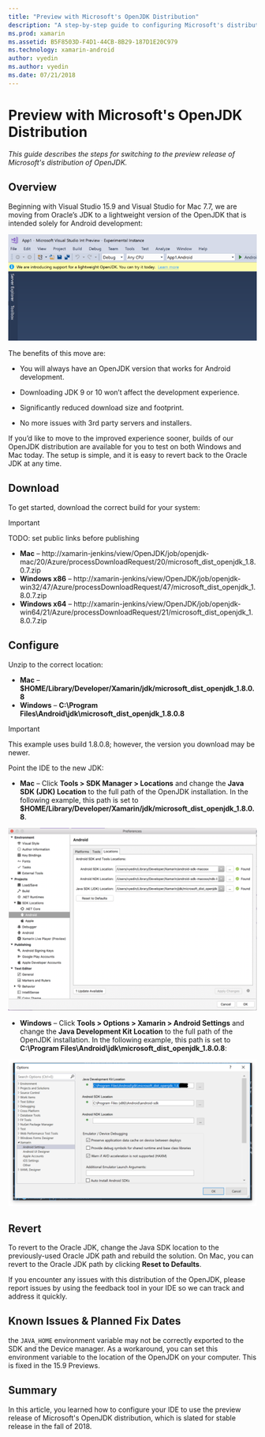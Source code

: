 ```yaml
---
title: "Preview with Microsoft's OpenJDK Distribution"
description: "A step-by-step guide to configuring Microsoft's distribution of OpenJDK."
ms.prod: xamarin
ms.assetid: B5F8503D-F4D1-44CB-8B29-187D1E20C979
ms.technology: xamarin-android
author: vyedin
ms.author: vyedin
ms.date: 07/21/2018
---
```


# Preview with Microsoft's OpenJDK Distribution

_This guide describes the steps for switching to the preview release of Microsoft's distribution of OpenJDK._

## Overview

Beginning with Visual Studio 15.9 and Visual Studio for Mac 7.7, we are moving from Oracle’s JDK to a lightweight version of the OpenJDK that is intended solely for Android development:

![New workflow offering a web preview of OpenJDK in VS 15.8 Preview 5](openjdk-images/openjdk.png)

The benefits of this move are:

- You will always have an OpenJDK version that works for Android development.

- Downloading JDK 9 or 10 won’t affect the development experience.

- Significantly reduced download size and footprint.

- No more issues with 3rd party servers and installers.

If you’d like to move to the improved experience sooner, builds of our OpenJDK distribution are available for you to test on both Windows and Mac today. The setup is simple, and it is easy to revert back to the Oracle JDK at any time.

## Download

To get started, download the correct build for your system:

> [!IMPORTANT]
> TODO: set public links before publishing

- **Mac** &ndash; http://xamarin-jenkins/view/OpenJDK/job/openjdk-mac/20/Azure/processDownloadRequest/20/microsoft_dist_openjdk_1.8.0.7.zip
- **Windows x86** &ndash; http://xamarin-jenkins/view/OpenJDK/job/openjdk-win32/47/Azure/processDownloadRequest/47/microsoft_dist_openjdk_1.8.0.7.zip
- **Windows x64** &ndash; http://xamarin-jenkins/view/OpenJDK/job/openjdk-win64/21/Azure/processDownloadRequest/21/microsoft_dist_openjdk_1.8.0.7.zip

## Configure

Unzip to the correct location:

- **Mac** &ndash; **$HOME/Library/Developer/Xamarin/jdk/microsoft_dist_openjdk_1.8.0.8**
- **Windows** &ndash; **C:\\Program Files\\Android\\jdk\\microsoft_dist_openjdk_1.8.0.8**

> [!IMPORTANT]
> This example uses build 1.8.0.8; however, the version you download may be newer.

Point the IDE to the new JDK:

- **Mac** &ndash; Click **Tools > SDK Manager > Locations** and change the **Java SDK (JDK) Location** to the full path of the OpenJDK installation. In the following example, this path is set to  **$HOME/Library/Developer/Xamarin/jdk/microsoft_dist_openjdk_1.8.0.8**.

![Setting the JDK path for OpenJDK on the Mac](openjdk-images/vsm.png)

- **Windows** &ndash; Click **Tools > Options > Xamarin > Android Settings** and change the **Java Development Kit Location** to the full path of the OpenJDK installation. In the following example, this path is set to **C:\\Program Files\\Android\\jdk\\microsoft_dist_openjdk_1.8.0.8**:

![Setting the JDK path for OpenJDK on Windows](openjdk-images/vs.png)

## Revert

To revert to the Oracle JDK, change the Java SDK location to the previously-used Oracle JDK path and rebuild the solution. On Mac, you can revert to the Oracle JDK path by clicking **Reset to Defaults**.

If you encounter any issues with this distribution of the OpenJDK, please report issues by using the feedback tool in your IDE so we can track and address it quickly.

## Known Issues & Planned Fix Dates

the `JAVA_HOME` environment variable may not be correctly exported to the SDK and the Device manager. As a workaround, you can set this environment variable to the location of the OpenJDK on your computer. This is fixed in the 15.9 Previews.

## Summary

In this article, you learned how to configure your IDE to use the preview release of Microsoft's OpenJDK distribution, which is slated for stable release in the fall of 2018. 


